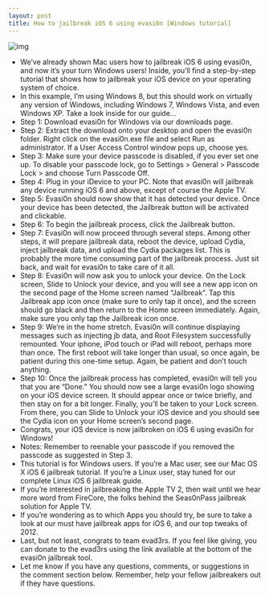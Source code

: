 ```yaml
---
layout: post
title: How to jailbreak iOS 6 using evasi0n [Windows tutorial]
---
```

![img](http://media.idownloadblog.com/wp-content/uploads/2013/01/evasi0n-windows-jailbreak-hero.png)
* We’ve already shown Mac users how to jailbreak iOS 6 using evasi0n, and now it’s your turn Windows users! Inside, you’ll find a step-by-step tutorial that shows how to jailbreak your iOS device on your operating system of choice.
* In this example, I’m using Windows 8, but this should work on virtually any version of Windows, including Windows 7, Windows Vista, and even Windows XP. Take a look inside for our guide…
* Step 1: Download evasi0n for Windows via our downloads page.
* Step 2: Extract the download onto your desktop and open the evasi0n folder. Right click on the evasi0n.exe file and select Run as administrator. If a User Access Control window pops up, choose yes.
* Step 3: Make sure your device passcode is disabled, if you ever set one up. To disable your passcode lock, go to Settings > General > Passcode Lock > and choose Turn Passcode Off.
* Step 4: Plug in your iDevice to your PC. Note that evasi0n will jailbreak any device running iOS 6 and above, except of course the Apple TV.
* Step 5: Evasi0n should now show that it has detected your device. Once your device has been detected, the Jailbreak button will be activated and clickable.
* Step 6: To begin the jailbreak process, click the Jailbreak button.
* Step 7: Evasi0n will now proceed through several steps. Among other steps, it will prepare jailbreak data, reboot the device, upload Cydia, inject jailbreak data, and upload the Cydia packages list. This is probably the more time consuming part of the jailbreak process. Just sit back, and wait for evasi0n to take care of it all.
* Step 8: Evasi0n will now ask you to unlock your device. On the Lock screen, Slide to Unlock your device, and you will see a new app icon on the second page of the Home screen named “Jailbreak”. Tap this Jailbreak app icon once (make sure to only tap it once), and the screen should go black and then return to the Home screen immediately. Again, make sure you only tap the Jailbreak icon once.
* Step 9: We’re in the home stretch. Evasi0n will continue displaying messages such as injecting jb data, and Root Filesystem successfully remounted. Your iphone, iPod touch or iPad will reboot, perhaps more than once. The first reboot will take longer than usual, so once again, be patient during this one-time setup. Again, be patient and don’t touch anything.
* Step 10: Once the jailbreak process has completed, evasi0n will tell you that you are “Done.” You should now see a large evasi0n logo showing on your iOS device screen. It should appear once or twice briefly, and then stay on for a bit longer. Finally, you’ll be taken to your Lock screen. From there, you can Slide to Unlock your iOS device and you should see the Cydia icon on your Home screen’s second page.
* Congrats, your iOS device is now jailbroken on iOS 6 using evasi0n for Windows!
* Notes: Remember to reenable your passcode if you removed the passcode as suggested in Step 3.
* This tutorial is for Windows users. If you’re a Mac user, see our Mac OS X iOS 6 jailbreak tutorial. If you’re a Linux user, stay tuned for our complete Linux iOS 6 jailbreak guide.
* If you’re interested in jailbreaking the Apple TV 2, then wait until we hear more word from FireCore, the folks behind the Seas0nPass jailbreak solution for Apple TV.
* If you’re wondering as to which Apps you should try, be sure to take a look at our must have jailbreak apps for iOS 6, and our top tweaks of 2012.
* Last, but not least, congrats to team evad3rs. If you feel like giving, you can donate to the evad3rs using the link available at the bottom of the evasi0n jailbreak tool.
* Let me know if you have any questions, comments, or suggestions in the comment section below. Remember, help your fellow jailbreakers out if they have questions.


